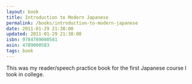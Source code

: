 ```yaml
---
layout: book
title: Introduction to Modern Japanese
permalink: /books/introduction-to-modern-japanese
date: 2011-01-29 21:38:08
updated: 2011-01-29 21:38:08
isbn: 9784789000581
asin: 4789000583
tags: book
---
```

This was my reader/speech practice book for the first Japanese course I took in
college.
